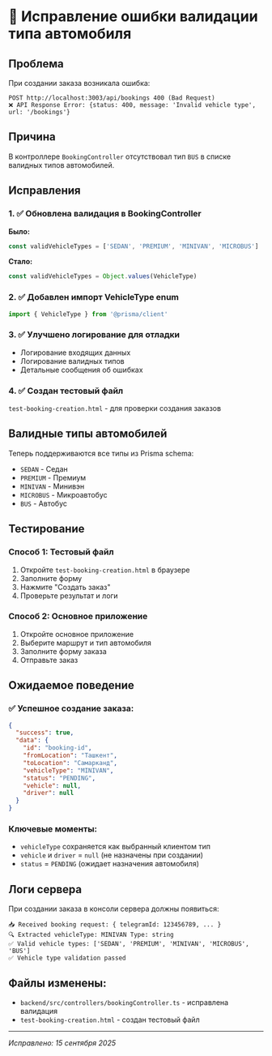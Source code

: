 # 🔧 Исправление ошибки валидации типа автомобиля

## Проблема
При создании заказа возникала ошибка:
```
POST http://localhost:3003/api/bookings 400 (Bad Request)
❌ API Response Error: {status: 400, message: 'Invalid vehicle type', url: '/bookings'}
```

## Причина
В контроллере `BookingController` отсутствовал тип `BUS` в списке валидных типов автомобилей.

## Исправления

### 1. ✅ Обновлена валидация в BookingController
**Было:**
```typescript
const validVehicleTypes = ['SEDAN', 'PREMIUM', 'MINIVAN', 'MICROBUS']
```

**Стало:**
```typescript
const validVehicleTypes = Object.values(VehicleType)
```

### 2. ✅ Добавлен импорт VehicleType enum
```typescript
import { VehicleType } from '@prisma/client'
```

### 3. ✅ Улучшено логирование для отладки
- Логирование входящих данных
- Логирование валидных типов
- Детальные сообщения об ошибках

### 4. ✅ Создан тестовый файл
`test-booking-creation.html` - для проверки создания заказов

## Валидные типы автомобилей
Теперь поддерживаются все типы из Prisma schema:
- `SEDAN` - Седан
- `PREMIUM` - Премиум
- `MINIVAN` - Минивэн  
- `MICROBUS` - Микроавтобус
- `BUS` - Автобус

## Тестирование

### Способ 1: Тестовый файл
1. Откройте `test-booking-creation.html` в браузере
2. Заполните форму
3. Нажмите "Создать заказ"
4. Проверьте результат и логи

### Способ 2: Основное приложение
1. Откройте основное приложение
2. Выберите маршрут и тип автомобиля
3. Заполните форму заказа
4. Отправьте заказ

## Ожидаемое поведение

### ✅ Успешное создание заказа:
```json
{
  "success": true,
  "data": {
    "id": "booking-id",
    "fromLocation": "Ташкент",
    "toLocation": "Самарканд", 
    "vehicleType": "MINIVAN",
    "status": "PENDING",
    "vehicle": null,
    "driver": null
  }
}
```

### Ключевые моменты:
- `vehicleType` сохраняется как выбранный клиентом тип
- `vehicle` и `driver` = `null` (не назначены при создании)
- `status` = `PENDING` (ожидает назначения автомобиля)

## Логи сервера
При создании заказа в консоли сервера должны появиться:
```
📥 Received booking request: { telegramId: 123456789, ... }
🔍 Extracted vehicleType: MINIVAN Type: string
✅ Valid vehicle types: ['SEDAN', 'PREMIUM', 'MINIVAN', 'MICROBUS', 'BUS']
✅ Vehicle type validation passed
```

## Файлы изменены:
- `backend/src/controllers/bookingController.ts` - исправлена валидация
- `test-booking-creation.html` - создан тестовый файл

---
*Исправлено: 15 сентября 2025*
